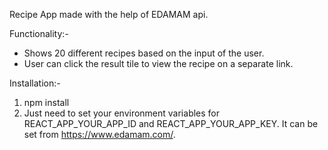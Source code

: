 Recipe App made with the help of EDAMAM api.

Functionality:-
* Shows 20 different recipes based on the input of the user.
* User can click the result tile to view the recipe on a separate link.

Installation:-
1. npm install
2. Just need to set your environment variables for REACT_APP_YOUR_APP_ID and REACT_APP_YOUR_APP_KEY. It can be set from https://www.edamam.com/. 
